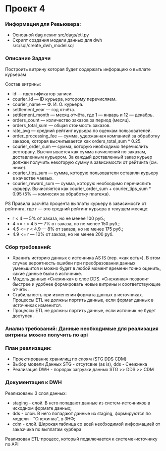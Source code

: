 # Проект 4
### Информация для Ревьювера:

- Основной dag лежит src/dags/etl.py 
- Скрипт создания модели данных для dwh src/sql/create_dwh_model.sql


### Описание Задачи
Построить витрину которая будет содержать инфорацию о выплате курьерам

Состав витрины:
- id — идентификатор записи.
- courier_id — ID курьера, которому перечисляем.
- courier_name — Ф. И. О. курьера.
- settlement_year — год отчёта.
- settlement_month — месяц отчёта, где 1 — январь и 12 — декабрь.
- orders_count — количество заказов за период (месяц).
- orders_total_sum — общая стоимость заказов.
- rate_avg — средний рейтинг курьера по оценкам пользователей.
- order_processing_fee — сумма, удержанная компанией за обработку заказов, которая высчитывается как orders_total_sum * 0.25.
- courier_order_sum — сумма, которую необходимо перечислить ресторану. Высчитывается как сумма начислений по заказам, доставленным курьером. За каждый доставленный заказ курьер должен получить некоторую сумму в зависимости от рейтинга (см. ниже).
- courier_tips_sum — сумма, которую пользователи оставили курьеру в качестве чаевых.
- courier_reward_sum — сумма, которую необходимо перечислить курьеру. Вычисляется как courier_order_sum + courier_tips_sum * 0.95 (5% — комиссия за обработку платежа).

PS Правила расчёта процента выплаты курьеру в зависимости от рейтинга, где r — это средний рейтинг курьера в текущем месяце:
- r < 4 — 5% от заказа, но не менее 100 руб.;
- 4 <= r < 4.5 — 7% от заказа, но не менее 150 руб.;
- 4.5 <= r < 4.9 — 8% от заказа, но не менее 175 руб.;
- 4.9 <= r — 10% от заказа, но не менее 200 руб.

### Сбор требований:
- Хранить историю данных с источника AS IS (пер. «как есть»). В этом случае вероятность ошибки при преобразовании данных уменьшится и можно будет в любой момент времени точно оценить, какие данные были в источнике.
- Модель данных «Снежинка» в слое DDS. «Снежинка» позволит быстрее и удобнее формировать новые витрины и соответствующие отчёты.
- Стабильность при изменении формата данных в источниках. Процессы ETL не должны портить данные, если формат данных в источниках изменится.
- Процессы ETL не должны портить данные, если источник не будет доступен.

### Анализ требований: Данные необходимые для реализация витрины можно получить по api

### План реализации:
- Проектирование хранилищ по слоям (STG DDS CDM)
- Выбор модели Данных STG - отсутсвие (as is), dds - Снежинка
- Реализация DWH - порядок загрузки данных STG >> DDS >> CDM

### Документация к DWH
Реализованы 3 слоя данных: 
- staging - слой. В него попадают данные из систем-источников в исходном формате данных;
- dds - слой. В него попадают данные из staging, формируются по модели - "Снежинка", в 3НФ;
- cdm - слой. Широкая таблица со всей необходимой информацией от заказчика по выплатам курбера

Реализован ETL-процесс, который подключается к системе-источнику по API